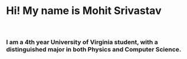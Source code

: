 <h1>
Hi! My name is Mohit Srivastav
</h1>
<br>
<h3>
I am a 4th year University of Virginia student, with a distinguished major in both Physics and Computer Science.
</h3>
